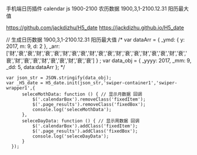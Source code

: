 
手机端日历插件
calendar js 1900-2100 农历数据
1900,3,1-2100.12.31 阳历最大值

https://github.com/jackdizhu/H5_date
https://jackdizhu.github.io/H5_date

// 生成日历数据 1900,3,1-2100.12.31 阳历最大值
/*
    var dataArr =
        {
          _ymd: {
            y: 2017,
            m: 9,
            d: 2
          },
          _arr: ['财','衰','衰','财','衰','衰','财','衰','衰','财','衰','衰','财','衰','衰','财','衰','衰','财','衰','衰','财','衰','衰','财','衰','衰','财','衰','衰']
        }
      ;
    var data_obj = {
      _yyyy: 2017,
      _mm: 9,
      _dd: 5,
      data:dataArr
    };
*/

    var json_str = JSON.stringify(data_obj);
    var _H5_date = H5_date.init(json_str,'swiper-container1','swiper-wrapper1',{
          seleceMothData: function () { // 显示月数据 回调
              $('.calendarBox').removeClass('fixedItem');
              $('.page_results').removeClass('fixedBox');
              console.log('seleceMothData');
          },
          seleceDayData: function () { // 显示周数据 回调
              $('.calendarBox').addClass('fixedItem');
              $('.page_results').addClass('fixedBox');
              console.log('seleceDayData');
          }
      });
